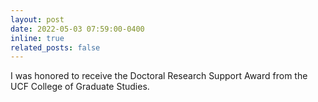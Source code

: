 ```yaml
---
layout: post
date: 2022-05-03 07:59:00-0400
inline: true
related_posts: false
---
```



 I was honored to receive the Doctoral Research Support Award from the UCF College of Graduate Studies.